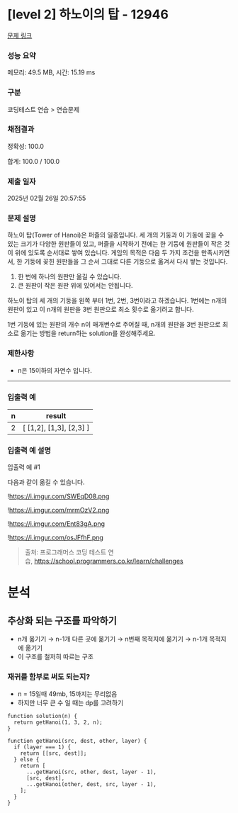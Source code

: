 # **[level 2] 하노이의 탑 - 12946**

[문제 링크](https://school.programmers.co.kr/learn/courses/30/lessons/12946?language=javascript)

### **성능 요약**

메모리: 49.5 MB, 시간: 15.19 ms

### **구분**

코딩테스트 연습 > 연습문제

### **채점결과**

정확성: 100.0

합계: 100.0 / 100.0

### **제출 일자**

2025년 02월 26일 20:57:55

### **문제 설명**

하노이 탑(Tower of Hanoi)은 퍼즐의 일종입니다. 세 개의 기둥과 이 기동에 꽂을 수 있는 크기가 다양한 원판들이 있고, 퍼즐을 시작하기 전에는 한 기둥에 원판들이 작은 것이 위에 있도록 순서대로 쌓여 있습니다. 게임의 목적은 다음 두 가지 조건을 만족시키면서, 한 기둥에 꽂힌 원판들을 그 순서 그대로 다른 기둥으로 옮겨서 다시 쌓는 것입니다.

1. 한 번에 하나의 원판만 옮길 수 있습니다.
2. 큰 원판이 작은 원판 위에 있어서는 안됩니다.

하노이 탑의 세 개의 기둥을 왼쪽 부터 1번, 2번, 3번이라고 하겠습니다. 1번에는 n개의 원판이 있고 이 n개의 원판을 3번 원판으로 최소 횟수로 옮기려고 합니다.

1번 기둥에 있는 원판의 개수 n이 매개변수로 주어질 때, n개의 원판을 3번 원판으로 최소로 옮기는 방법을 return하는 solution를 완성해주세요.

### **제한사항**

- n은 15이하의 자연수 입니다.

---

### **입출력 예**

| n   | result                  |
| --- | ----------------------- |
| 2   | [ [1,2], [1,3], [2,3] ] |

### **입출력 예 설명**

입출력 예 #1

다음과 같이 옮길 수 있습니다.

!https://i.imgur.com/SWEqD08.png

!https://i.imgur.com/mrmOzV2.png

!https://i.imgur.com/Ent83gA.png

!https://i.imgur.com/osJFfhF.png

> 출처: 프로그래머스 코딩 테스트 연습, https://school.programmers.co.kr/learn/challenges

# 분석

## 추상화 되는 구조를 파악하기

- n개 옮기기 → n-1개 다른 곳에 옮기기 → n번째 목적지에 옮기기 → n-1개 목적지에 옮기기
- 이 구조를 철저히 따르는 구조

### 재귀를 함부로 써도 되는지?

- n = 15일때 49mb, 15까지는 무리없음
- 하지만 너무 큰 수 일 때는 dp를 고려하기

```tsx
function solution(n) {
  return getHanoi(1, 3, 2, n);
}

function getHanoi(src, dest, other, layer) {
  if (layer === 1) {
    return [[src, dest]];
  } else {
    return [
      ...getHanoi(src, other, dest, layer - 1),
      [src, dest],
      ...getHanoi(other, dest, src, layer - 1),
    ];
  }
}
```
